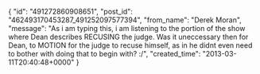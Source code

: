  {
   "id": "491272860908651",
   "post_id": "462493170453287_491252097577394",
   "from_name": "Derek Moran",
   "message": "As i am typing this, i am listening to the portion of the show where Dean describes RECUSING the judge. Was it uneccessary then for Dean, to MOTION for the judge to recuse himself, as in he didnt even need to bother with doing that to begin with? :/",
   "created_time": "2013-03-11T20:40:48+0000"
 }
